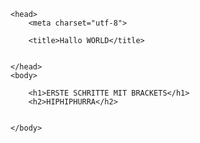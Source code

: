 <!DOCTYPE html>
<html>

    <head>
        <meta charset="utf-8">
       
        <title>Hallo WORLD</title>
        
       
    </head>
    <body>

        <h1>ERSTE SCHRITTE MIT BRACKETS</h1>
        <h2>HIPHIPHURRA</h2>

      
    </body>
</html>
